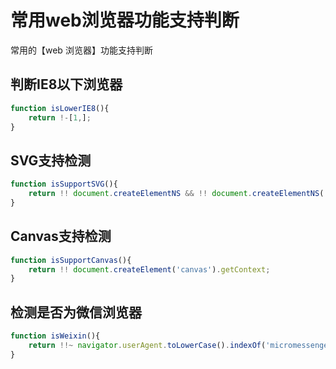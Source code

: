 # 常用web浏览器功能支持判断
常用的【web 浏览器】功能支持判断

## 判断IE8以下浏览器
``` javascript
function isLowerIE8(){
    return !-[1,];
}
```

## SVG支持检测
``` javascript
function isSupportSVG(){
    return !! document.createElementNS && !! document.createElementNS('http://www.w3.org/2000/svg', 'svg').createSVGRect;
}
```

## Canvas支持检测
``` javascript
function isSupportCanvas(){
    return !! document.createElement('canvas').getContext;
}
```

## 检测是否为微信浏览器
``` javascript
function isWeixin(){
    return !!~ navigator.userAgent.toLowerCase().indexOf('micromessenger');
}
```

